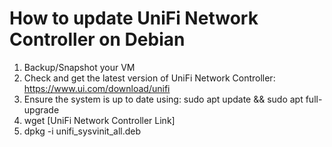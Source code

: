 # How to update UniFi Network Controller on Debian

1. Backup/Snapshot your VM
2. Check and get the latest version of UniFi Network Controller: https://www.ui.com/download/unifi
3. Ensure the system is up to date using: sudo apt update && sudo apt full-upgrade
4. wget [UniFi Network Controller Link]
5. dpkg -i unifi_sysvinit_all.deb
